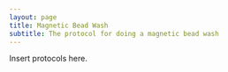 ```yaml
---
layout: page
title: Magnetic Bead Wash
subtitle: The protocol for doing a magnetic bead wash
---
```


Insert protocols here.
